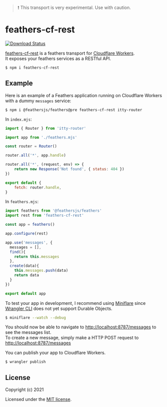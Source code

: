 > ❗ This transport is very experimental. Use with caution.

# feathers-cf-rest

[![Download Status](https://img.shields.io/npm/dm/feathers-cf-rest.svg?style=flat-square)](https://www.npmjs.com/package/feathers-cf-rest)

[feathers-cf-rest](https://github.com/Spioune/feathers-cf-rest/) is a feathers transport for [Cloudflare Workers](https://developers.cloudflare.com/workers).  
It exposes your feathers services as a RESTful API.

```bash
$ npm i feathers-cf-rest
```

## Example

Here is an example of a Feathers application running on Cloudflare Workers with a dummy `messages` service:

```
$ npm i @feathersjs/feathers@pre feathers-cf-rest itty-router
```

In `index.mjs`:

```js
import { Router } from 'itty-router'

import app from './feathers.mjs'

const router = Router()

router.all('*', app.handle)

router.all('*', (request, env) => {
	return new Response('Not found', { status: 404 })
})

export default {
	fetch: router.handle,
}
```

In `feathers.mjs`:

```js
import feathers from '@feathersjs/feathers'
import rest from 'feathers-cf-rest'

const app = feathers()

app.configure(rest)

app.use('messages', {
  messages = [],
  find(){
    return this.messages
  },
  create(data){
    this.messages.push(data)
    return data
  }
})

export default app
```

To test your app in development, I recommend using [Miniflare](https://miniflare.dev/) since [Wrangler CLI](https://developers.cloudflare.com/workers/cli-wrangler/) does not yet support Durable Objects.

```bash
$ miniflare --watch --debug
```

You should now be able to navigate to [http://localhost:8787/messages](http://localhost:8787/messages) to see the messages list.  
To create a new message, simply make a HTTP POST request to [http://localhost:8787/messages](http://localhost:8787/messages)

You can publish your app to Cloudflare Workers.

```bash
$ wrangler publish
```

## License

Copyright (c) 2021

Licensed under the [MIT license](LICENSE).
